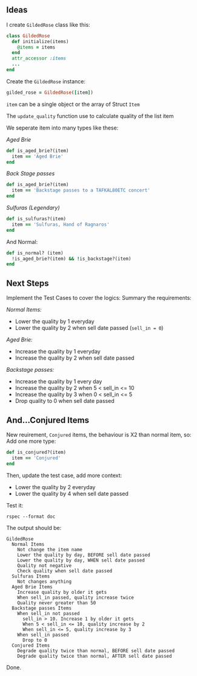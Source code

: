 ## Ideas

I create `GildedRose` class like this:
```ruby
class GildedRose
  def initialize(items)
    @items = items
  end
  attr_accessor :items
  ...
end
```
Create the `GildedRose` instance:
```ruby
gilded_rose = GildedRose([item])
```
`item` can be a single object or the array of Struct `Item`

The `update_quality` function use to calculate quality of the list item

We seperate item into many types like these:

*Aged Brie*
```ruby
def is_aged_brie?(item)
  item == 'Aged Brie'
end
```
*Back Stage passes*
```ruby
def is_aged_brie?(item)
  item == 'Backstage passes to a TAFKAL80ETC concert'
end
```
*Sulfuras (Legendary)*
```ruby
def is_sulfuras?(item)
  item == 'Sulfuras, Hand of Ragnaros'
end
```
And Normal:
```ruby
def is_normal? (item)
  !is_aged_brie?(item) && !is_backstage?(item)
end
```

## Next Steps

Implement the Test Cases to cover the logics:
Summary the requirements:

*Normal Items:*
- Lower the quality by 1 everyday
- Lower the quality by 2 when sell date passed (`sell_in = 0`)

*Aged Brie:*
- Increase the quality by 1 everyday
- Increase the quality by 2 when sell date passed

*Backstage passes:*
- Increase the quality by 1 every day
- Increase the quality by 2 when 5 < sell_in <= 10
- Increase the quality by 3 when 0 < sell_in <= 5
- Drop quality to 0 when sell date passed

## And...Conjured Items

New reuirement, `Conjured` items, the behaviour is X2 than normal item, so:
Add one more type:
```ruby
def is_conjured?(item)
  item == 'Conjured'
end
```
Then, update the test case, add more context:
- Lower the quality by 2 everyday
- Lower the quality by 4 when sell date passed

Test it:
```
rspec --format doc
```
The output should be:
```
GildedRose
  Normal Items
    Not change the item name
    Lower the quality by day, BEFORE sell date passed
    Lower the quality by day, WHEN sell date passed
    Quality not negative
    Check quality when sell date passed
  Sulfuras Items
    Not changes anything
  Aged Brie Items
    Increase quality by older it gets
    When sell_in passed, quality increase twice
    Quality never greater than 50
  Backstage passes Items
    When sell_in not passed
      sell_in > 10. Increase 1 by older it gets
      When 5 < sell_in <= 10, quality increase by 2
      When sell_in <= 5, quality increase by 3
    When sell_in passed
      Drop to 0
  Conjured Items
    Degrade quality twice than normal, BEFORE sell date passed
    Degrade quality twice than normal, AFTER sell date passed
```

Done.


